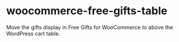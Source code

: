 # woocommerce-free-gifts-table
Move the gifts display in Free Gifts for WooCommerce to above the WordPress cart table.
